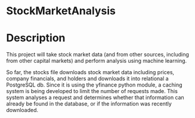 # StockMarketAnalysis

# Description
This project will take stock market data (and from other sources, including from other capital markets) and perform analysis using machine learning.

So far, the stocks file downloads stock market data including prices, company financials, and holders and downloads it into relational a PostgreSQL db.
Since it is using the yfinance python module, a caching system is being developed to limit the number of requests made. This system analyses a request
and determines whether that information can already be found in the database, or if the information was recently downloaded.

